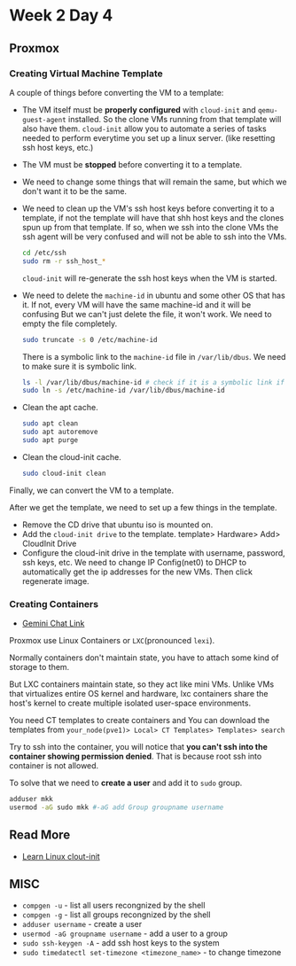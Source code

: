 # Week 2 Day 4

## Proxmox

### Creating Virtual Machine Template

A couple of things before converting the VM to a template:

* The VM itself must be **properly configured** with `cloud-init` and `qemu-guest-agent` installed. So the clone VMs running from that template will also have them. `cloud-init` allow you to automate a series of tasks needed to perform everytime you set up a linux server. (like resetting ssh host keys, etc.)

* The VM must be **stopped** before converting it to a template.

* We need to change some things that will remain the same, but which we don't want it to be the same.

* We need to clean up the VM's ssh host keys before converting it to a template, if not the template will have that shh host keys and the clones spun up from that template. If so, when we ssh into the clone VMs the ssh agent will be very confused and will not be able to ssh into the VMs. 

    ```bash
    cd /etc/ssh
    sudo rm -r ssh_host_*
    ```

    `cloud-init` will re-generate the ssh host keys when the VM is started.

* We need to delete the `machine-id` in ubuntu and some other OS that has it. If not, every VM will have the same machine-id and it will be confusing But we can't just delete the file, it won't work. We need to empty the file completely.

    ```bash
    sudo truncate -s 0 /etc/machine-id
    ```

    There is a symbolic link to the `machine-id` file in `/var/lib/dbus`. We need to make sure it is symbolic link.

    ```bash
    ls -l /var/lib/dbus/machine-id # check if it is a symbolic link if not make it one
    sudo ln -s /etc/machine-id /var/lib/dbus/machine-id
    ```

* Clean the apt cache.

    ```bash
    sudo apt clean
    sudo apt autoremove
    sudo apt purge
    ```

* Clean the cloud-init cache.

    ```bash
    sudo cloud-init clean
    ```

Finally, we can convert the VM to a template.

After we get the template, we need to set up a few things in the template.

* Remove the CD drive that ubuntu iso is mounted on.
* Add the `cloud-init drive` to the template. template> Hardware> Add> CloudInit Drive
* Configure the cloud-init drive in the template with username, password, ssh keys, etc. We need to change IP Config(net0) to DHCP to automatically get the ip addresses for the new VMs. Then click regenerate image.

### Creating Containers

* [Gemini Chat Link](https://gemini.google.com/app/82797783752b41ef)

Proxmox use Linux Containers or `LXC`(pronounced `lexi`).

Normally containers don't maintain state, you have to attach some kind of storage to them.

But LXC containers maintain state, so they act like mini VMs. Unlike VMs that virtualizes entire OS kernel and hardware, lxc containers share the host's kernel to create multiple isolated user-space environments.

You need CT templates to create containers and
You can download the templates from `your_node(pve1)> Local> CT Templates> Templates> search`

Try to ssh into the container, you will notice that **you can't ssh into the container showing permission denied**. That is because root ssh into container is not allowed.

To solve that we need to **create a user** and add it to `sudo` group.

```bash
adduser mkk
usermod -aG sudo mkk #-aG add Group groupname username
```

## Read More

* [Learn Linux clout-init](https://www.youtube.com/watch?v=exeuvgPxd-E)

## MISC

* `compgen -u` - list all users recongnized by the shell
* `compgen -g` - list all groups recongnized by the shell
* `adduser username` - create a user
* `usermod -aG groupname username` - add a user to a group
* `sudo ssh-keygen -A` - add ssh host keys to the system
* `sudo timedatectl set-timezone <timezone_name>` - to change timezone
